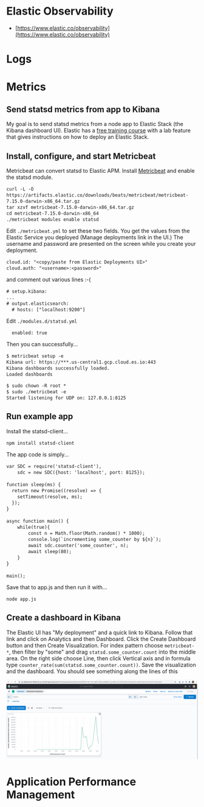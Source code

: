 # Elastic Observability

* [https://www.elastic.co/observability](https://www.elastic.co/observability)

# Logs

# Metrics

## Send statsd metrics from app to Kibana

My goal is to send statsd metrics from a node app to Elastic Stack (the Kibana dashboard UI). Elastic has a [free training course](https://learn.elastic.co/learn/course/391/play/1428:844/lesson-1-elastic-observability) with a lab feature that gives instructions on how to deploy an Elastic Stack.

## Install, configure, and start Metricbeat

Metricbeat can convert statsd to Elastic APM. Install [Metricbeat](https://www.elastic.co/guide/en/beats/metricbeat/current/metricbeat-installation-configuration.html) and enable the statsd module.

```
curl -L -O https://artifacts.elastic.co/downloads/beats/metricbeat/metricbeat-7.15.0-darwin-x86_64.tar.gz
tar xzvf metricbeat-7.15.0-darwin-x86_64.tar.gz
cd metricbeat-7.15.0-darwin-x86_64
./metricbeat modules enable statsd
```

Edit `./metricbeat.yml` to set these two fields. You get the values from the Elastic Service you deployed (Manage deployments link in the UI.) The username and password are presented on the screen while you create your deployment.

```
cloud.id: "<copy/paste from Elastic Deployments UI>"
cloud.auth: "<username>:<password>"
```

and comment out various lines :-(

```
# setup.kibana:
...
# output.elasticsearch:
  # hosts: ["localhost:9200"]
```

Edit `./modules.d/statsd.yml`

```
  enabled: true
```

Then you can successfully...

```
$ metricbeat setup -e
Kibana url: https://***.us-central1.gcp.cloud.es.io:443
Kibana dashboards successfully loaded.
Loaded dashboards
```

```
$ sudo chown -R root *
$ sudo ./metricbeat -e
Started listening for UDP on: 127.0.0.1:8125
```

## Run example app

Install the statsd-client...

```
npm install statsd-client
```

The app code is simply...

```
var SDC = require('statsd-client'),
	sdc = new SDC({host: 'localhost', port: 8125});

function sleep(ms) {
  return new Promise((resolve) => {
    setTimeout(resolve, ms);
  });
}

async function main() {
	while(true){
		const n = Math.floor(Math.random() * 1000);
		console.log(`incrementing some_counter by ${n}`);
		await sdc.counter('some_counter', n);
		await sleep(80);
	}
}

main();
```

Save that to app.js and then run it with...

```
node app.js
```

## Create a dashboard in Kibana

The Elastic UI has "My deployment" and a quick link to Kibana. Follow that link and click on Analytics and then Dashboard. Click the Create Dashboard button and then Create Visualization. For index pattern choose `metricbeat-*`, then filter by "some" and drag `statsd.some_counter.count` into the middle area. On the right side choose Line, then click Vertical axis and in formula type `counter_rate(sum(statsd.some_counter.count))`. Save the visualization and the dashboard. You should see something along the lines of this

![dashboard](dashboard.png)

# Application Performance Management

